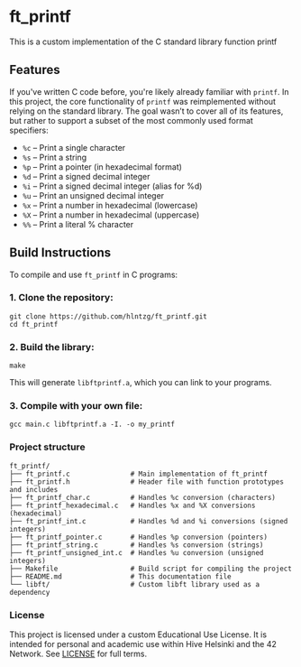 # ft_printf
This is a custom implementation of the C standard library function printf

## Features
If you've written C code before, you're likely already familiar with `printf`. In this project, the core functionality of `printf` was reimplemented without relying on the standard library. The goal wasn’t to cover all of its features, but rather to support a subset of the most commonly used format specifiers:

- `%c` – Print a single character
- `%s` – Print a string
- `%p` – Print a pointer (in hexadecimal format)
- `%d` – Print a signed decimal integer
- `%i` – Print a signed decimal integer (alias for %d)
- `%u` – Print an unsigned decimal integer
- `%x` – Print a number in hexadecimal (lowercase)
- `%X` – Print a number in hexadecimal (uppercase)
- `%%` – Print a literal % character

## Build Instructions
To compile and use `ft_printf` in C programs:

### 1. Clone the repository:
```
git clone https://github.com/hlntzg/ft_printf.git
cd ft_printf
```

### 2. Build the library:
```
make
```
This will generate `libftprintf.a`, which you can link to your programs.

### 3. Compile with your own file:
```
gcc main.c libftprintf.a -I. -o my_printf
```

### Project structure
```
ft_printf/
├── ft_printf.c               # Main implementation of ft_printf
├── ft_printf.h               # Header file with function prototypes and includes
├── ft_printf_char.c          # Handles %c conversion (characters)
├── ft_printf_hexadecimal.c   # Handles %x and %X conversions (hexadecimal)
├── ft_printf_int.c           # Handles %d and %i conversions (signed integers)
├── ft_printf_pointer.c       # Handles %p conversion (pointers)
├── ft_printf_string.c        # Handles %s conversion (strings)
├── ft_printf_unsigned_int.c  # Handles %u conversion (unsigned integers)
├── Makefile                  # Build script for compiling the project
├── README.md                 # This documentation file
└── libft/                    # Custom libft library used as a dependency
```

### License

This project is licensed under a custom Educational Use License. It is intended 
for personal and academic use within Hive Helsinki and the 42 Network. See [LICENSE](./LICENSE) for full terms.
